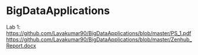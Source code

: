 # BigDataApplications
Lab 1:
https://github.com/Lavakumar90/BigDataApplications/blob/master/PS_1.pdf
https://github.com/Lavakumar90/BigDataApplications/blob/master/Zenhub_Report.docx
